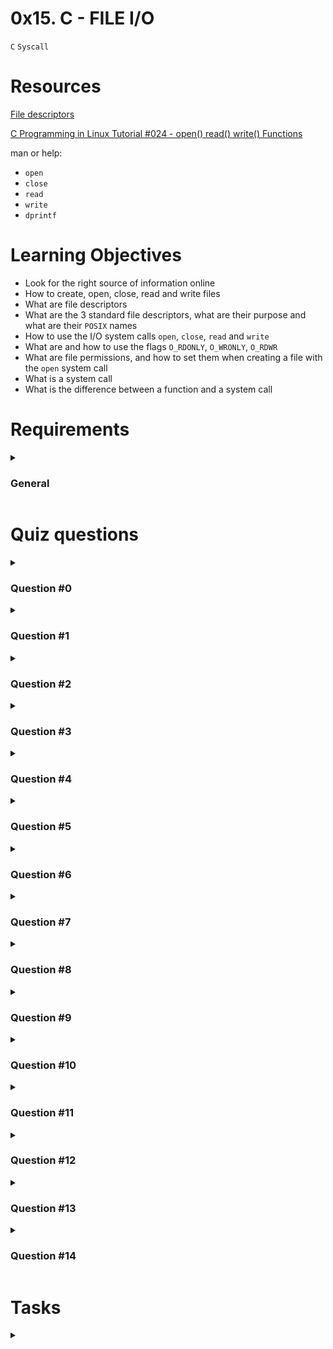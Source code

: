 # **0x15. C - FILE I/O**
`C`
`Syscall`

# Resources
[File descriptors]()

[C Programming in Linux Tutorial #024 - open() read() write() Functions]()

man or help:
- `open`
- `close`
- `read`
- `write`
- `dprintf`

# Learning Objectives
- Look for the right source of information online
- How to create, open, close, read and write files
- What are file descriptors
- What are the 3 standard file descriptors, what are their purpose and what are their `POSIX` names
- How to use the I/O system calls `open`, `close`, `read` and `write`
- What are and how to use the flags `O_RDONLY`, `O_WRONLY`, `O_RDWR`
- What are file permissions, and how to set them when creating a file with the `open` system call
- What is a system call
- What is the difference between a function and a system call

# Requirements
<details>
<summary>

### General
</summary>

- Allowed editors: `vi`, `vim`, `emacs`
- All your files will be compiled on Ubuntu 20.04 LTS using `gcc`, using the options `-Wall -Werror -Wextra -pedantic -std=gnu89`
- All your files should end with a new line
- A `README.md` file, at the root of the folder of the project is mandatory
- Your code should use the `Betty` style. It will be checked using [betty-style.pl](https://github.com/alx-tools/Betty/blob/master/betty-style.pl) and [betty-doc.pl](https://github.com/alx-tools/Betty/blob/master/betty-doc.pl)
- You are not allowed to use global variables
- No more than 5 functions per file
- The only C standard library functions allowed are `malloc`, `free` and `exit`. Any use of functions like `printf`, `puts`, `calloc`, `realloc` etc… is forbidden
- Allowed syscalls: `read`, `write`, `open`, `close`
- You are allowed to use [_putchar](https://github.com/alx-tools/_putchar.c/blob/master/_putchar.c)
- You don’t have to push `_putchar.c`, we will use our file. If you do it won’t be taken into account
- In the following examples, the `main.c` files are shown as examples. You can use them to test your functions, but you don’t have to push them to your repo (if you do we won’t take them into account). We will use our own `main.c` files at compilation. Our `main.c` files might be different from the one shown in the examples
- The prototypes of all your functions and the prototype of the function `_putchar` should be included in your header file called `main.h`
- Don’t forget to push your header file
- All your header files should be include guarded
- Tip: always prefer using symbolic constants (`POSIX`) vs numbers when it makes sense. For instance `read(STDIN_FILENO, ...` vs `read(0, ...`
</details>

# Quiz questions
<details>
<summary>

### Question #0
</summary>

What is the return value of the system call `open` if it fails?
- [ ] 98
- [x] -1
- [ ] 0
</details>

<details>
<summary>

### Question #1
</summary>

Most of the time, on a classic, modern Linux system, what will be the value of the first file descriptor you will get after opening a new file with `open` (if `open` succeeds of course):
- [ ] 1
- [ ] 6
- [x] 3
- [ ] 4
- [ ] 2
- [ ] 5
- [ ] 0
</details>

<details>
<summary>

### Question #2
</summary>

What is the correct combination of `oflag`s used to open a file with the mode write only, create it if it doesn’t exist and append new content at the end if it already exists?
- [x] `O_WRONLY | O_CREAT | O_APPEND`
- [ ] `O_RDWR | O_CREAT | O_APPEND`
- [ ] `O_WRONLY | O_CREAT | O_EXCL`
- [ ] `O_WRONLY`
</details>

<details>
<summary>

### Question #3
</summary>

What is the `unistd` symbolic constant for the Standard error?
- [x] STDERR_FILENO
- [ ] STDOUT_FILENO
- [ ] STDIN_FILENO
</details>

<details>
<summary>

### Question #4
</summary>

What is the `unistd` symbolic constant for the standard output?
- [ ] STDERR_FILENO
- [x] STDOUT_FILENO
- [ ] STDIN_FILENO
</details>

<details>
<summary>

### Question #5
</summary>

why? #AlwaysAskWhy
- [ ] Because this will be the first opened file descriptor and we start counting starting from `1`
- [ ] I don’t care I never ask why, just let me access the tasks!
- [ ] Because this will be the third opened file descriptor for my process
- [x] Because most of the time, I will already have `stdin` (value 0), `stdout` (value `1`) and `stderr` (value 2) opened when my program starts executing.
- [ ] Because this will be the second opened file descriptor for my process
- [ ] Because this will be the first opened file descriptor and in CS we start counting starting from `0`
</details>

<details>
<summary>

### Question #6
</summary>

What happens if you try to write “Best” to the standard input on Ubuntu 14.04 LTS?
- [ ] The text will be printed on the terminal but I can’t pipe it
- [x] The text will be printed on the terminal on the standard output
- [ ] Segmentation fault
- [ ] Nothing

> Tips:
> Just try it! :)
</details>

<details>
<summary>

### Question #7
</summary>


</details>

<details>
<summary>

### Question #8
</summary>


</details>

<details>
<summary>

### Question #9
</summary>


</details>

<details>
<summary>

### Question #10
</summary>


</details>

<details>
<summary>

### Question #11
</summary>


</details>

<details>
<summary>

### Question #12
</summary>


</details>

<details>
<summary>

### Question #13
</summary>


</details>

<details>
<summary>

### Question #14
</summary>


</details>

# Tasks
<details>
<summary>

### 
</summary>


</details>